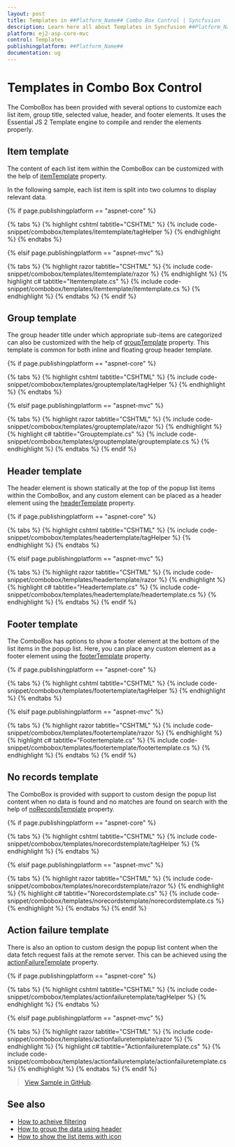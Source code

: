 ```yaml
---
layout: post
title: Templates in ##Platform_Name## Combo Box Control | Syncfusion
description: Learn here all about Templates in Syncfusion ##Platform_Name## Combo Box control of Syncfusion Essential JS 2 and more.
platform: ej2-asp-core-mvc
control: Templates
publishingplatform: ##Platform_Name##
documentation: ug
---
```



# Templates in Combo Box Control

The ComboBox has been provided with several options to customize each list item, group title, selected value, header, and footer elements. It uses the Essential JS 2 Template engine to compile and render the elements properly.

## Item template

The content of each list item within the ComboBox can be customized with the help of [itemTemplate](https://help.syncfusion.com/cr/cref_files/aspnetcore-js2/Syncfusion.EJ2~Syncfusion.EJ2.DropDowns.ComboBox~ItemTemplate.html) property.

In the following sample, each list item is split into two columns to display relevant data.

{% if page.publishingplatform == "aspnet-core" %}

{% tabs %}
{% highlight cshtml tabtitle="CSHTML" %}
{% include code-snippet/combobox/templates/itemtemplate/tagHelper %}
{% endhighlight %}
{% endtabs %}

{% elsif page.publishingplatform == "aspnet-mvc" %}

{% tabs %}
{% highlight razor tabtitle="CSHTML" %}
{% include code-snippet/combobox/templates/itemtemplate/razor %}
{% endhighlight %}
{% highlight c# tabtitle="Itemtemplate.cs" %}
{% include code-snippet/combobox/templates/itemtemplate/itemtemplate.cs %}
{% endhighlight %}
{% endtabs %}
{% endif %}



## Group template

The group header title under which appropriate sub-items are categorized can also be customized with the help of [groupTemplate](https://help.syncfusion.com/cr/cref_files/aspnetcore-js2/Syncfusion.EJ2~Syncfusion.EJ2.DropDowns.ComboBox~GroupTemplate.html) property. This template is common for both inline and floating group header template.

{% if page.publishingplatform == "aspnet-core" %}

{% tabs %}
{% highlight cshtml tabtitle="CSHTML" %}
{% include code-snippet/combobox/templates/grouptemplate/tagHelper %}
{% endhighlight %}
{% endtabs %}

{% elsif page.publishingplatform == "aspnet-mvc" %}

{% tabs %}
{% highlight razor tabtitle="CSHTML" %}
{% include code-snippet/combobox/templates/grouptemplate/razor %}
{% endhighlight %}
{% highlight c# tabtitle="Grouptemplate.cs" %}
{% include code-snippet/combobox/templates/grouptemplate/grouptemplate.cs %}
{% endhighlight %}
{% endtabs %}
{% endif %}



## Header template

The header element is shown statically at the top of the popup list items within the ComboBox, and any custom element can be placed as a header element using the [headerTemplate](https://help.syncfusion.com/cr/cref_files/aspnetcore-js2/Syncfusion.EJ2~Syncfusion.EJ2.DropDowns.ComboBox~HeaderTemplate.html) property.

{% if page.publishingplatform == "aspnet-core" %}

{% tabs %}
{% highlight cshtml tabtitle="CSHTML" %}
{% include code-snippet/combobox/templates/headertemplate/tagHelper %}
{% endhighlight %}
{% endtabs %}

{% elsif page.publishingplatform == "aspnet-mvc" %}

{% tabs %}
{% highlight razor tabtitle="CSHTML" %}
{% include code-snippet/combobox/templates/headertemplate/razor %}
{% endhighlight %}
{% highlight c# tabtitle="Headertemplate.cs" %}
{% include code-snippet/combobox/templates/headertemplate/headertemplate.cs %}
{% endhighlight %}
{% endtabs %}
{% endif %}



## Footer template

The ComboBox has options to show a footer element at the bottom of the list items in the popup list. Here, you can place any custom element as a footer element using the [footerTemplate](https://help.syncfusion.com/cr/cref_files/aspnetcore-js2/Syncfusion.EJ2~Syncfusion.EJ2.DropDowns.ComboBox~FooterTemplate.html) property.

{% if page.publishingplatform == "aspnet-core" %}

{% tabs %}
{% highlight cshtml tabtitle="CSHTML" %}
{% include code-snippet/combobox/templates/footertemplate/tagHelper %}
{% endhighlight %}
{% endtabs %}

{% elsif page.publishingplatform == "aspnet-mvc" %}

{% tabs %}
{% highlight razor tabtitle="CSHTML" %}
{% include code-snippet/combobox/templates/footertemplate/razor %}
{% endhighlight %}
{% highlight c# tabtitle="Footertemplate.cs" %}
{% include code-snippet/combobox/templates/footertemplate/footertemplate.cs %}
{% endhighlight %}
{% endtabs %}
{% endif %}



## No records template

The ComboBox is provided with support to custom design the popup list content when no data is found and no matches are found on search with the help of [noRecordsTemplate](https://help.syncfusion.com/cr/cref_files/aspnetcore-js2/Syncfusion.EJ2~Syncfusion.EJ2.DropDowns.ComboBox~NoRecordsTemplate.html) property.

{% if page.publishingplatform == "aspnet-core" %}

{% tabs %}
{% highlight cshtml tabtitle="CSHTML" %}
{% include code-snippet/combobox/templates/norecordstemplate/tagHelper %}
{% endhighlight %}
{% endtabs %}

{% elsif page.publishingplatform == "aspnet-mvc" %}

{% tabs %}
{% highlight razor tabtitle="CSHTML" %}
{% include code-snippet/combobox/templates/norecordstemplate/razor %}
{% endhighlight %}
{% highlight c# tabtitle="Norecordstemplate.cs" %}
{% include code-snippet/combobox/templates/norecordstemplate/norecordstemplate.cs %}
{% endhighlight %}
{% endtabs %}
{% endif %}



## Action failure template

There is also an option to custom design the popup list content when the data fetch request fails at the remote server. This can be achieved using the [actionFailureTemplate](https://help.syncfusion.com/cr/cref_files/aspnetcore-js2/Syncfusion.EJ2~Syncfusion.EJ2.DropDowns.ComboBox~ActionFailureTemplate.html) property.

{% if page.publishingplatform == "aspnet-core" %}

{% tabs %}
{% highlight cshtml tabtitle="CSHTML" %}
{% include code-snippet/combobox/templates/actionfailuretemplate/tagHelper %}
{% endhighlight %}
{% endtabs %}

{% elsif page.publishingplatform == "aspnet-mvc" %}

{% tabs %}
{% highlight razor tabtitle="CSHTML" %}
{% include code-snippet/combobox/templates/actionfailuretemplate/razor %}
{% endhighlight %}
{% highlight c# tabtitle="Actionfailuretemplate.cs" %}
{% include code-snippet/combobox/templates/actionfailuretemplate/actionfailuretemplate.cs %}
{% endhighlight %}
{% endtabs %}
{% endif %}

> [View Sample in GitHub](https://github.com/SyncfusionExamples/ASP-NET-Core-UG-Examples/tree/main/ComboBox/TemplateUGSample).

## See also

* [How to acheive filtering](./filtering/)
* [How to group the data using header](./grouping/)
* [How to show the list items with icon](./how-to/icons-support/)
